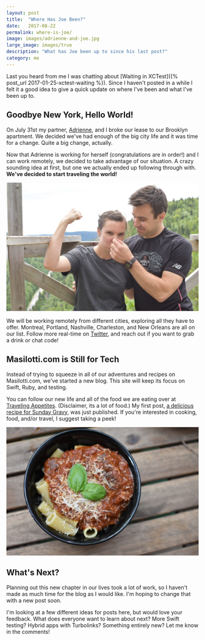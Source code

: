```yaml
---
layout: post
title:  "Where Has Joe Been?"
date:   2017-08-22
permalink: where-is-joe/
image: images/adrienne-and-joe.jpg
large_image: images/true
description: "What has Joe been up to since his last post?"
category: me
---
```


Last you heard from me I was chatting about [Waiting in XCTest]({% post_url 2017-01-25-xctest-waiting %}). Since I haven't posted in a while I felt it a good idea to give a quick update on where I've been and what I've been up to.

## Goodbye New York, Hello World!

On July 31st my partner, [Adrienne](https://twitter.com/adrienneksmith), and I broke our lease to our Brooklyn apartment. We decided we've had enough of the big city life and it was time for a change. Quite a big change, actually.

Now that Adrienne is working for herself (congratulations are in order!) and I can work remotely, we decided to take advantage of our situation. A crazy sounding idea at first, but one we actually ended up following through with. **We've decided to start traveling the world!**

[![adrienne-and-joe](/images/adrienne-and-joe.jpg)](http://travelingappetites.com/)

We will be working remotely from different cities, exploring all they have to offer. Montreal, Portland, Nashville, Charleston, and New Orleans are all on our list. Follow more real-time on [Twitter](https://twitter.com/joemasilotti), and reach out if you want to grab a drink or chat code!

## Masilotti.com is Still for Tech

Instead of trying to squeeze in all of our adventures and recipes on Masilotti.com, we've started a new blog. This site will keep its focus on Swift, Ruby, and testing.

You can follow our new life and all of the food we are eating over at [Traveling Appetites](http://travelingappetites.com/). (Disclaimer, its a lot of food.) My first post, [a delicious recipe for Sunday Gravy](http://travelingappetites.com/recipes/sunday-gravy-thursday/), was just published. If you're interested in cooking, food, and/or travel, I suggest taking a peek!

[![sunday-gravy](/images/sunday-gravy.jpg)](http://travelingappetites.com/recipes/sunday-gravy-thursday/)

## What's Next?

Planning out this new chapter in our lives took a lot of work, so I haven't made as much time for the blog as I would like. I'm hoping to change that with a new post soon.

I'm looking at a few different ideas for posts here, but would love your feedback. What does everyone want to learn about next? More Swift testing? Hybrid apps with Turbolinks? Something entirely new? Let me know in the comments!

